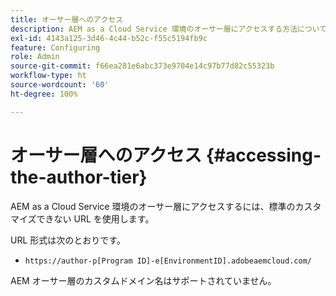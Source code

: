 ```yaml
---
title: オーサー層へのアクセス
description: AEM as a Cloud Service 環境のオーサー層にアクセスする方法について説明します。
exl-id: 4143a125-3d46-4c44-b52c-f55c5194fb9c
feature: Configuring
role: Admin
source-git-commit: f66ea281e6abc373e9704e14c97b77d82c55323b
workflow-type: ht
source-wordcount: '60'
ht-degree: 100%

---
```


# オーサー層へのアクセス {#accessing-the-author-tier}

AEM as a Cloud Service 環境のオーサー層にアクセスするには、標準のカスタマイズできない URL を使用します。

URL 形式は次のとおりです。

* `https://author-p[Program ID]-e[EnvironmentID].adobeaemcloud.com/`

AEM オーサー層のカスタムドメイン名はサポートされていません。
